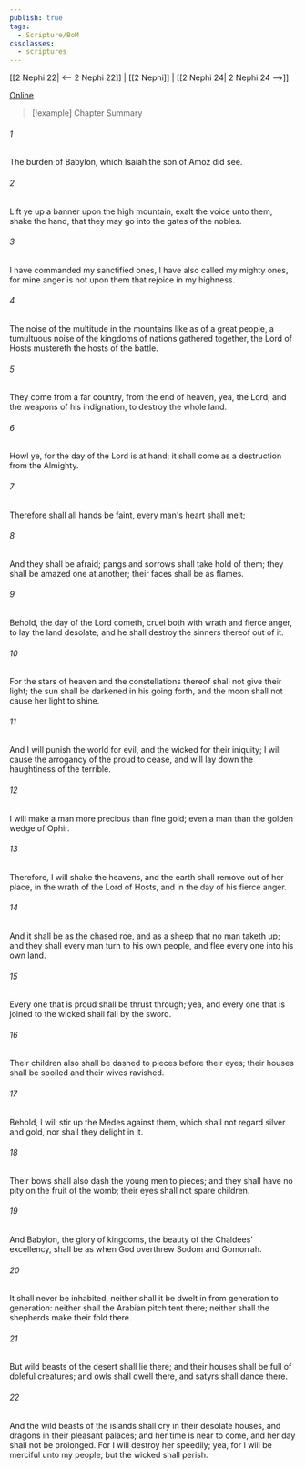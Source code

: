 ```yaml
---
publish: true
tags:
  - Scripture/BoM
cssclasses:
  - scriptures
---
```

[[2 Nephi 22| <-- 2 Nephi 22]] | [[2 Nephi]] | [[2 Nephi 24| 2 Nephi 24 -->]]

[Online](https://churchofjesuschrist.org/study/scriptures/bofm/2-ne/23?lang=eng)

>[!example] Chapter Summary
>
###### 1
The burden of Babylon, which Isaiah the son of Amoz did see.
###### 2
Lift ye up a banner upon the high mountain, exalt the voice unto them, shake the hand, that they may go into the gates of the nobles.
###### 3
I have commanded my sanctified ones, I have also called my mighty ones, for mine anger is not upon them that rejoice in my highness.
###### 4
The noise of the multitude in the mountains like as of a great people, a tumultuous noise of the kingdoms of nations gathered together, the Lord of Hosts mustereth the hosts of the battle.
###### 5
They come from a far country, from the end of heaven, yea, the Lord, and the weapons of his indignation, to destroy the whole land.
###### 6
Howl ye, for the day of the Lord is at hand; it shall come as a destruction from the Almighty.
###### 7
Therefore shall all hands be faint, every man's heart shall melt;
###### 8
And they shall be afraid; pangs and sorrows shall take hold of them; they shall be amazed one at another; their faces shall be as flames.
###### 9
Behold, the day of the Lord cometh, cruel both with wrath and fierce anger, to lay the land desolate; and he shall destroy the sinners thereof out of it.
###### 10
For the stars of heaven and the constellations thereof shall not give their light; the sun shall be darkened in his going forth, and the moon shall not cause her light to shine.
###### 11
And I will punish the world for evil, and the wicked for their iniquity; I will cause the arrogancy of the proud to cease, and will lay down the haughtiness of the terrible.
###### 12
I will make a man more precious than fine gold; even a man than the golden wedge of Ophir.
###### 13
Therefore, I will shake the heavens, and the earth shall remove out of her place, in the wrath of the Lord of Hosts, and in the day of his fierce anger.
###### 14
And it shall be as the chased roe, and as a sheep that no man taketh up; and they shall every man turn to his own people, and flee every one into his own land.
###### 15
Every one that is proud shall be thrust through; yea, and every one that is joined to the wicked shall fall by the sword.
###### 16
Their children also shall be dashed to pieces before their eyes; their houses shall be spoiled and their wives ravished.
###### 17
Behold, I will stir up the Medes against them, which shall not regard silver and gold, nor shall they delight in it.
###### 18
Their bows shall also dash the young men to pieces; and they shall have no pity on the fruit of the womb; their eyes shall not spare children.
###### 19
And Babylon, the glory of kingdoms, the beauty of the Chaldees' excellency, shall be as when God overthrew Sodom and Gomorrah.
###### 20
It shall never be inhabited, neither shall it be dwelt in from generation to generation: neither shall the Arabian pitch tent there; neither shall the shepherds make their fold there.
###### 21
But wild beasts of the desert shall lie there; and their houses shall be full of doleful creatures; and owls shall dwell there, and satyrs shall dance there.
###### 22
And the wild beasts of the islands shall cry in their desolate houses, and dragons in their pleasant palaces; and her time is near to come, and her day shall not be prolonged. For I will destroy her speedily; yea, for I will be merciful unto my people, but the wicked shall perish.



